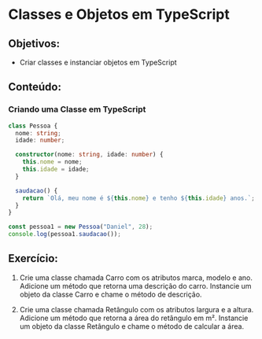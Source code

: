 # Classes e Objetos em TypeScript
## Objetivos:

- Criar classes e instanciar objetos em TypeScript

## Conteúdo:
### Criando uma Classe em TypeScript

```typescript
class Pessoa {
  nome: string;
  idade: number;

  constructor(nome: string, idade: number) {
    this.nome = nome;
    this.idade = idade;
  }

  saudacao() {
    return `Olá, meu nome é ${this.nome} e tenho ${this.idade} anos.`;
  }
}

const pessoa1 = new Pessoa("Daniel", 28);
console.log(pessoa1.saudacao());
```
## Exercício:

1. Crie uma classe chamada Carro com os atributos marca, modelo e ano. Adicione um método que retorna uma descrição do carro. Instancie um objeto da classe Carro e chame o método de descrição.

2. Crie uma classe chamada Retângulo com os atributos largura e a altura. Adicione um método que retorna a área do retângulo em m². Instancie um objeto da classe Retângulo e chame o método de calcular a área.